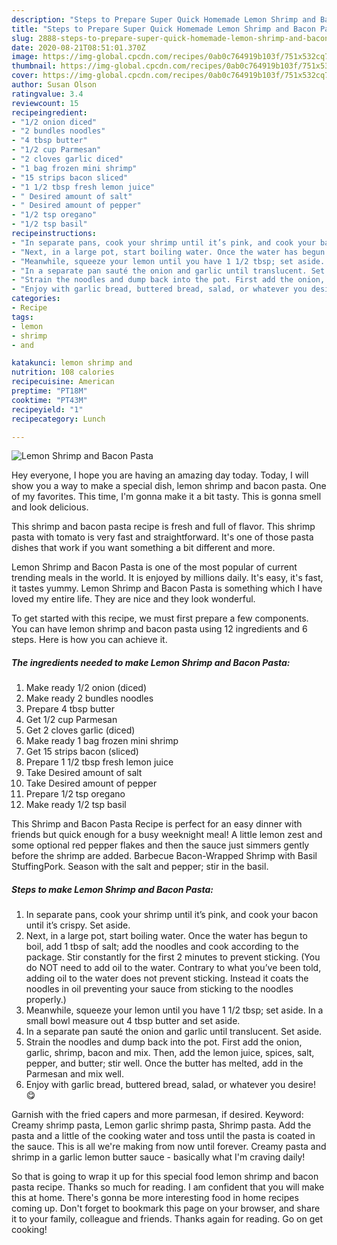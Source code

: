 ```yaml
---
description: "Steps to Prepare Super Quick Homemade Lemon Shrimp and Bacon Pasta"
title: "Steps to Prepare Super Quick Homemade Lemon Shrimp and Bacon Pasta"
slug: 2888-steps-to-prepare-super-quick-homemade-lemon-shrimp-and-bacon-pasta
date: 2020-08-21T08:51:01.370Z
image: https://img-global.cpcdn.com/recipes/0ab0c764919b103f/751x532cq70/lemon-shrimp-and-bacon-pasta-recipe-main-photo.jpg
thumbnail: https://img-global.cpcdn.com/recipes/0ab0c764919b103f/751x532cq70/lemon-shrimp-and-bacon-pasta-recipe-main-photo.jpg
cover: https://img-global.cpcdn.com/recipes/0ab0c764919b103f/751x532cq70/lemon-shrimp-and-bacon-pasta-recipe-main-photo.jpg
author: Susan Olson
ratingvalue: 3.4
reviewcount: 15
recipeingredient:
- "1/2 onion diced"
- "2 bundles noodles"
- "4 tbsp butter"
- "1/2 cup Parmesan"
- "2 cloves garlic diced"
- "1 bag frozen mini shrimp"
- "15 strips bacon sliced"
- "1 1/2 tbsp fresh lemon juice"
- " Desired amount of salt"
- " Desired amount of pepper"
- "1/2 tsp oregano"
- "1/2 tsp basil"
recipeinstructions:
- "In separate pans, cook your shrimp until it’s pink, and cook your bacon until it’s crispy. Set aside."
- "Next, in a large pot, start boiling water. Once the water has begun to boil, add 1 tbsp of salt; add the noodles and cook according to the package. Stir constantly for the first 2 minutes to prevent sticking. (You do NOT need to add oil to the water. Contrary to what you’ve been told, adding oil to the water does not prevent sticking. Instead it coats the noodles in oil preventing your sauce from sticking to the noodles properly.)"
- "Meanwhile, squeeze your lemon until you have 1 1/2 tbsp; set aside. In a small bowl measure out 4 tbsp butter and set aside."
- "In a separate pan sauté the onion and garlic until translucent. Set aside."
- "Strain the noodles and dump back into the pot. First add the onion, garlic, shrimp, bacon and mix. Then, add the lemon juice, spices, salt, pepper, and butter; stir well. Once the butter has melted, add in the Parmesan and mix well."
- "Enjoy with garlic bread, buttered bread, salad, or whatever you desire! 😋"
categories:
- Recipe
tags:
- lemon
- shrimp
- and

katakunci: lemon shrimp and 
nutrition: 108 calories
recipecuisine: American
preptime: "PT18M"
cooktime: "PT43M"
recipeyield: "1"
recipecategory: Lunch

---
```



![Lemon Shrimp and Bacon Pasta](https://img-global.cpcdn.com/recipes/0ab0c764919b103f/751x532cq70/lemon-shrimp-and-bacon-pasta-recipe-main-photo.jpg)

Hey everyone, I hope you are having an amazing day today. Today, I will show you a way to make a special dish, lemon shrimp and bacon pasta. One of my favorites. This time, I'm gonna make it a bit tasty. This is gonna smell and look delicious.

This shrimp and bacon pasta recipe is fresh and full of flavor. This shrimp pasta with tomato is very fast and straightforward. It&#39;s one of those pasta dishes that work if you want something a bit different and more.

Lemon Shrimp and Bacon Pasta is one of the most popular of current trending meals in the world. It is enjoyed by millions daily. It's easy, it's fast, it tastes yummy. Lemon Shrimp and Bacon Pasta is something which I have loved my entire life. They are nice and they look wonderful.


To get started with this recipe, we must first prepare a few components. You can have lemon shrimp and bacon pasta using 12 ingredients and 6 steps. Here is how you can achieve it.

<!--inarticleads1-->

##### The ingredients needed to make Lemon Shrimp and Bacon Pasta:

1. Make ready 1/2 onion (diced)
1. Make ready 2 bundles noodles
1. Prepare 4 tbsp butter
1. Get 1/2 cup Parmesan
1. Get 2 cloves garlic (diced)
1. Make ready 1 bag frozen mini shrimp
1. Get 15 strips bacon (sliced)
1. Prepare 1 1/2 tbsp fresh lemon juice
1. Take  Desired amount of salt
1. Take  Desired amount of pepper
1. Prepare 1/2 tsp oregano
1. Make ready 1/2 tsp basil


This Shrimp and Bacon Pasta Recipe is perfect for an easy dinner with friends but quick enough for a busy weeknight meal! A little lemon zest and some optional red pepper flakes and then the sauce just simmers gently before the shrimp are added. Barbecue Bacon-Wrapped Shrimp with Basil StuffingPork. Season with the salt and pepper; stir in the basil. 

<!--inarticleads2-->

##### Steps to make Lemon Shrimp and Bacon Pasta:

1. In separate pans, cook your shrimp until it’s pink, and cook your bacon until it’s crispy. Set aside.
1. Next, in a large pot, start boiling water. Once the water has begun to boil, add 1 tbsp of salt; add the noodles and cook according to the package. Stir constantly for the first 2 minutes to prevent sticking. (You do NOT need to add oil to the water. Contrary to what you’ve been told, adding oil to the water does not prevent sticking. Instead it coats the noodles in oil preventing your sauce from sticking to the noodles properly.)
1. Meanwhile, squeeze your lemon until you have 1 1/2 tbsp; set aside. In a small bowl measure out 4 tbsp butter and set aside.
1. In a separate pan sauté the onion and garlic until translucent. Set aside.
1. Strain the noodles and dump back into the pot. First add the onion, garlic, shrimp, bacon and mix. Then, add the lemon juice, spices, salt, pepper, and butter; stir well. Once the butter has melted, add in the Parmesan and mix well.
1. Enjoy with garlic bread, buttered bread, salad, or whatever you desire! 😋


Garnish with the fried capers and more parmesan, if desired. Keyword: Creamy shrimp pasta, Lemon garlic shrimp pasta, Shrimp pasta. Add the pasta and a little of the cooking water and toss until the pasta is coated in the sauce. This is all we&#39;re making from now until forever. Creamy pasta and shrimp in a garlic lemon butter sauce - basically what I&#39;m craving daily! 

So that is going to wrap it up for this special food lemon shrimp and bacon pasta recipe. Thanks so much for reading. I am confident that you will make this at home. There's gonna be more interesting food in home recipes coming up. Don't forget to bookmark this page on your browser, and share it to your family, colleague and friends. Thanks again for reading. Go on get cooking!
